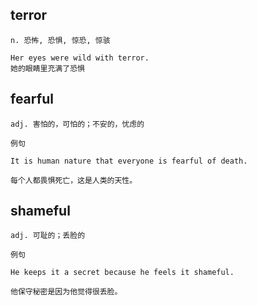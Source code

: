 ## terror
```
n. 恐怖, 恐惧, 惊恐, 惊骇

Her eyes were wild with terror.
她的眼睛里充满了恐惧
```
## fearful
```
adj. 害怕的，可怕的；不安的，忧虑的

例句

It is human nature that everyone is fearful of death.

每个人都畏惧死亡，这是人类的天性。
```
## shameful
```
adj. 可耻的；丢脸的

例句

He keeps it a secret because he feels it shameful.

他保守秘密是因为他觉得很丢脸。
```